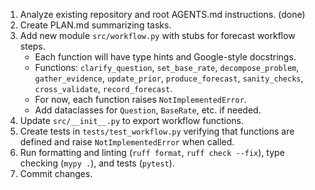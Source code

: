 1. Analyze existing repository and root AGENTS.md instructions. (done)
2. Create PLAN.md summarizing tasks.
3. Add new module `src/workflow.py` with stubs for forecast workflow steps.
   - Each function will have type hints and Google-style docstrings.
   - Functions: `clarify_question`, `set_base_rate`, `decompose_problem`, `gather_evidence`, `update_prior`, `produce_forecast`, `sanity_checks`, `cross_validate`, `record_forecast`.
   - For now, each function raises `NotImplementedError`.
   - Add dataclasses for `Question`, `BaseRate`, etc. if needed.
4. Update `src/__init__.py` to export workflow functions.
5. Create tests in `tests/test_workflow.py` verifying that functions are defined and raise `NotImplementedError` when called.
6. Run formatting and linting (`ruff format`, `ruff check --fix`), type checking (`mypy .`), and tests (`pytest`).
7. Commit changes.
